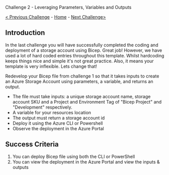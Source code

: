  Challenge 2 - Leveraging Parameters, Variables and Outputs

 [< Previous Challenge](./Bicep-Challenge-01.md) - [Home](../README.md) - [Next Challenge>](./Bicep-Challenge-02.md)

## Introduction

In the last challenge you will have successfully completed the coding and deployment of a storage account using Bicep.  Great job!  However, we have used a lot of hard coded entries throughout this template.  Whilst hardcoding keeps things nice and simple it's not great practice.  Also, it means your template is very inflexible.  Lets change that!

Redevelop your Bicep file from challenge 1 so that it takes inputs to create an Azure Storage Account using parameters, a variable, and returns an output.
   - The file must take inputs: a unique storage account name, storage account SKU and a Project and Environment Tag of "Bicep Project" and "Development" respectively.
   - A variable for your resources location
   - The output must return a storage account id
   - Deploy it using the Azure CLI or Powershell
   - Observe the deployment in the Azure Portal

## Success Criteria

1. You can deploy Bicep file using both the CLI or PowerShell
2. You can view the deployment in the Azure Portal and view the inputs & outputs
